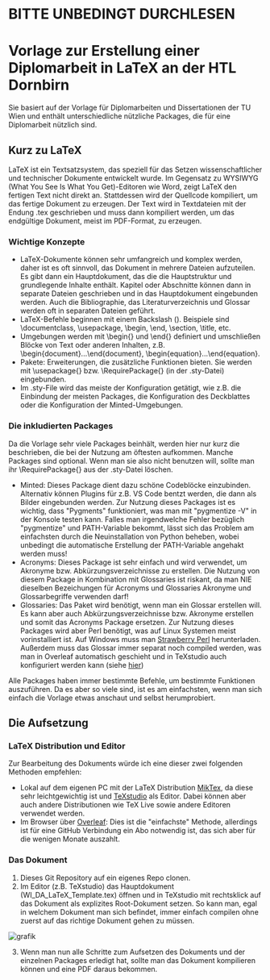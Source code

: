 # BITTE UNBEDINGT DURCHLESEN

# Vorlage zur Erstellung einer Diplomarbeit in LaTeX an der HTL Dornbirn
Sie basiert auf der Vorlage für Diplomarbeiten und Dissertationen der TU Wien und enthält unterschiedliche nützliche Packages, die für eine Diplomarbeit nützlich sind.

## Kurz zu LaTeX
LaTeX ist ein Textsatzsystem, das speziell für das Setzen wissenschaftlicher und technischer Dokumente entwickelt wurde. Im Gegensatz zu WYSIWYG (What You See Is What You Get)-Editoren wie Word, zeigt LaTeX den fertigen Text nicht direkt an. Stattdessen wird der Quellcode kompiliert, um das fertige Dokument zu erzeugen. Der Text wird in Textdateien mit der Endung .tex geschrieben und muss dann kompiliert werden, um das endgültige Dokument, meist im PDF-Format, zu erzeugen.

### Wichtige Konzepte
- LaTeX-Dokumente können sehr umfangreich und komplex werden, daher ist es oft sinnvoll, das Dokument in mehrere Dateien aufzuteilen. Es gibt dann ein Hauptdokument, das die die Hauptstruktur und grundlegende Inhalte enthält. Kapitel oder Abschnitte können dann in separate Dateien geschrieben und in das Hauptdokument eingebunden werden. Auch die Bibliographie, das Literaturverzeichnis und Glossar werden oft in separaten Dateien geführt.
- LaTeX-Befehle beginnen mit einem Backslash (\). Beispiele sind \documentclass, \usepackage, \begin, \end, \section, \title, etc.
- Umgebungen werden mit \begin{} und \end{} definiert und umschließen Blöcke von Text oder anderen Inhalten, z.B. \begin{document}...\end{document}, \begin{equation}...\end{equation}.
- Pakete: Erweiterungen, die zusätzliche Funktionen bieten. Sie werden mit \usepackage{} bzw. \RequirePackage{} (in der .sty-Datei) eingebunden.
- Im .sty-File wird das meiste der Konfiguration getätigt, wie z.B. die Einbindung der meisten Packages, die Konfiguration des Deckblattes oder die Konfiguration der Minted-Umgebungen.

### Die inkludierten Packages
Da die Vorlage sehr viele Packages beinhält, werden hier nur kurz die beschrieben, die bei der Nutzung am öftesten aufkommen. Manche Packages sind optional. Wenn man sie also nicht benutzen will, sollte man ihr \RequirePackage{} aus der .sty-Datei löschen.
- Minted: Dieses Package dient dazu schöne Codeblöcke einzubinden. Alternativ können Plugins für z.B. VS Code bentzt werden, die dann als Bilder eingebunden werden. Zur Nutzung dieses Packages ist es wichtig, dass "Pygments" funktioniert, was man mit "pygmentize -V" in der Konsole testen kann. Falles man irgendwelche Fehler bezüglich "pygmentize" und PATH-Variable bekommt, lässt sich das Problem am einfachsten durch die Neuinstallation von Python beheben, wobei unbedingt die automatische Erstellung der PATH-Variable angehakt werden muss!
- Acronyms: Dieses Package ist sehr einfach und wird verwendet, um Akronyme bzw. Abkürzungsverzeichnisse zu erstellen. Die Nutzung von diesem Package in Kombination mit Glossaries ist riskant, da man NIE dieselben Bezeichungen für Acronyms und Glossaries Akronyme und Glossarbegriffe verwenden darf!
- Glossaries: Das Paket wird benötigt, wenn man ein Glossar erstellen will. Es kann aber auch Abkürzungsverzeichnisse bzw. Akronyme erstellen und somit das Acronyms Package ersetzen. Zur Nutzung dieses Packages wird aber Perl benötigt, was auf Linux Systemen meist vorinstalliert ist. Auf Windows muss man [Strawberry Perl](https://strawberryperl.com/) herunterladen. Außerdem muss das Glossar immer separat noch compiled werden, was man in Overleaf automatisch geschieht und in TeXstudio auch konfiguriert werden kann (siehe [hier](https://www.dickimaw-books.com/latex/buildglossaries/#texstudio))

Alle Packages haben immer bestimmte Befehle, um bestimmte Funktionen auszuführen. Da es aber so viele sind, ist es am einfachsten, wenn man sich einfach die Vorlage etwas anschaut und selbst herumprobiert.

## Die Aufsetzung
### LaTeX Distribution und Editor
Zur Bearbeitung des Dokuments würde ich eine dieser zwei folgenden Methoden empfehlen:
- Lokal auf dem eigenen PC mit der LaTeX Distribution [MikTex](https://miktex.org/download), da diese sehr leichtgewichtig ist und [TeXstudio](https://www.texstudio.org/) als Editor. Dabei können aber auch andere Distributionen wie TeX Live sowie andere Editoren verwendet werden.
- Im Browser über [Overleaf](https://www.overleaf.com): Dies ist die "einfachste" Methode, allerdings ist für eine GitHub Verbindung ein Abo notwendig ist, das sich aber für die wenigen Monate auszahlt.

### Das Dokument
1. Dieses Git Repository auf ein eigenes Repo clonen.
2. Im Editor (z.B. TeXstudio) das Hauptdokument (WI_DA_LaTeX_Template.tex) öffnen und in TeXstudio mit rechtsklick auf das Dokument als explizites Root-Dokument setzen. So kann man, egal in welchem Dokument man sich befindet, immer einfach compilen ohne zuerst auf das richtige Dokument gehen zu müssen.

![grafik](https://github.com/user-attachments/assets/058be2d6-2eba-43f5-b627-717aca496da4)

3. Wenn man nun alle Schritte zum Aufsetzen des Dokuments und der einzelnen Packages erledigt hat, sollte man das Dokument kompilieren können und eine PDF daraus bekommen.
